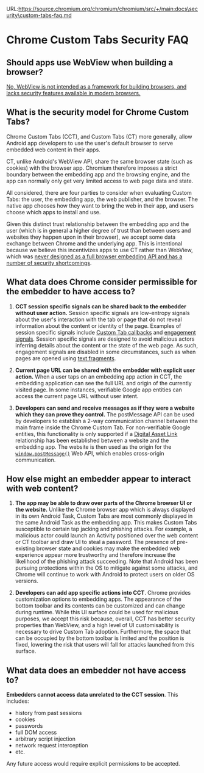 URL:https://source.chromium.org/chromium/chromium/src/+/main:docs\security\custom-tabs-faq.md
# Chrome Custom Tabs Security FAQ

## Should apps use WebView when building a browser?

[No, WebView is not intended as a framework for building browsers, and lacks
security features available in modern
browsers.](https://web.dev/web-on-android/#security-considerations-for-using-webview-as-an-in-app-browser)

## What is the security model for Chrome Custom Tabs?

Chrome Custom Tabs (CCT), and Custom Tabs (CT) more generally, allow
Android app developers to use the user's default browser to
serve embedded web content in their apps.

CT, unlike Android's WebView API, share the same browser state (such as
cookies) with the browser app. Chromium therefore imposes a strict boundary
between the embedding app and the browsing engine, and the app can normally
only get very limited access to web page data and state.

All considered, there are four parties to consider when evaluating Custom Tabs:
the user, the embedding app, the web publisher, and the browser. The native
app chooses how they want to bring the web in their app, and users choose which
apps to install and use.

Given this distinct trust relationship between the embedding app and the user
(which is in general a higher degree of trust than between users and websites
they happen upon in their browser), we accept some data exchange between Chrome
and the underlying app. This is intentional because we believe this
incentivizes apps to use CT rather than WebView, which was [never designed as a
full browser embedding API and has a number of security shortcomings](https://web.dev/web-on-android/#security-considerations-for-using-webview-as-an-in-app-browser).

## What data does Chrome consider permissible for the embedder to have access to?

1. **CCT session specific signals can be shared back to the embedder without user
   action.** Session specific signals are low-entropy signals about the user's
   interaction with the tab or page that do not reveal information about the
   content or identity of the page. Examples of session specific signals include
   [Custom Tab callbacks](https://developer.android.com/reference/androidx/browser/customtabs/CustomTabsCallback) and [engagement signals](https://developer.chrome.com/docs/android/custom-tabs/guide-engagement-signals/). Session specific signals are
   designed to avoid malicious actors inferring details about the content or the
   state of the web page. As such, engagement signals are disabled in some
   circumstances, such as when pages are opened using [text fragments](https://web.dev/text-fragments/#text-fragments).

2. **Current page URL can be shared with the embedder with explicit user action.**
   When a user taps on an embedding app action in CCT, the embedding application
   can see the full URL and origin of the currently visited page. In some instances,
   verifiable Google app entities can access the current page URL without user
   intent.

3. **Developers can send and receive messages as if they were a website which they
   can prove they control.** The postMessage API can be used by developers to
   establish a 2-way communication channel between the main frame inside the
   Chrome Custom Tab. For non-verifiable Google entities, this functionality is
   only supported if a [Digital Asset Link](https://developers.google.com/digital-asset-links)
   relationship has been established between a website and the embedding app.
   The website is then used as the origin
   for the [`window.postMessage()`](https://developer.mozilla.org/en-US/docs/Web/API/Window/postMessage)
   Web API, which enables cross-origin communication.

## How else might an embedder appear to interact with web content?

1. **The app may be able to draw over parts of the Chrome browser UI or the website.**
   Unlike the Chrome browser app which is always displayed in its own Android
   Task, Custom Tabs are most commonly displayed in the same Android Task as the
   embedding app. This makes Custom Tabs susceptible to certain tap jacking and
   phishing attacks. For example, a malicious actor could launch an
   Activity positioned over the web content or CT toolbar and draw UI to steal a
   password. The presence of pre-existing browser state and cookies may make the
   embedded web experience appear more trustworthy and therefore increase the
   likelihood of the phishing attack succeeding. Note that Android has been
   pursuing protections within the OS to mitigate against some attacks, and Chrome will
   continue to work with Android to protect users on older OS versions.

2. **Developers can add app specific actions into CCT**. Chrome provides customization
   options to embedding apps. The appearance of the bottom toolbar and its
   contents can be customized and can change during runtime. While this UI surface
   could be used for malicious purposes, we accept this risk because, overall, CCT
   has better security properties than WebView, and a high level of UI
   customisability is necessary to drive Custom Tab adoption. Furthermore, the
   space that can be occupied by the bottom toolbar is limited and the position is
   fixed, lowering the risk that users will fall for attacks launched from this
   surface.

## What data does an embedder not have access to?

**Embedders cannot access data unrelated to the CCT session**. This includes:

* history from past sessions
* cookies
* passwords
* full DOM access
* arbitrary script injection
* network request interception
* etc.

Any future access would require explicit permissions to be accepted.
